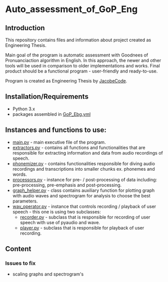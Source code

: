 # Auto_assessment_of_GoP_Eng

## Introduction
This repository contains files and information about project created as Engineering Thesis. 

Main goal of the program is automatic assessment with Goodnees of Pronuanciaction algorithm in English. In this approach, the newer and other tools will be used in comparison to older implementations and works. Final product should be a functional program - user-friendly and ready-to-use.

Program is created as Engineering Thesis by [JacobeCode](https://github.com/JacobeCode).

## Installation/Requirements

- Python 3.x
- packages assembled in [GoP_Ebg.yml](GoP_Eng.yml)

## Instances and functions to use:

- [main.py](main.py) - main executive file of the program.
- [extractors.py](extractors.py) - contains all functions and functionalities that are responsible for extracting information and data from audio recordings of speech.
- [phonemizer.py](phonemizer.py) - contains functionalities responsible for diving audio recordings and transcriptions into smaller chunks ex. phonemes and words.
- [processors.py](processors.py) - instance for pre- / post-processing of data including: pre-processing, pre-emphasis and post-processing.
- [graph_helper.py](graph_helper.py) - class contains auxiliary function for plotting graph with audio waves and spectrogram for analysis to choose the best parameters.
- [wav_operator.py](wav_operator.py) - instance that controls recording / playback of user speech - this one is using two subclasses:
  - [recorder.py](recorder.py) - subclass that is responsible for recording of user speech with use of pyaudio and wave.
  - [player.py](player.py) - subclass that is responsible for playback of user recording.

## Content

### Issues to fix

- scaling graphs and spectrogram's